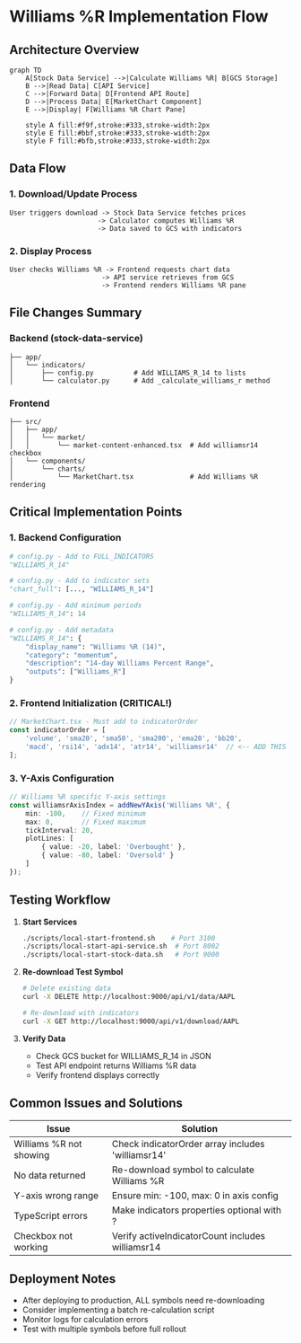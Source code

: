 # Williams %R Implementation Flow

## Architecture Overview

```mermaid
graph TD
    A[Stock Data Service] -->|Calculate Williams %R| B[GCS Storage]
    B -->|Read Data| C[API Service]
    C -->|Forward Data| D[Frontend API Route]
    D -->|Process Data| E[MarketChart Component]
    E -->|Display| F[Williams %R Chart Pane]
    
    style A fill:#f9f,stroke:#333,stroke-width:2px
    style E fill:#bbf,stroke:#333,stroke-width:2px
    style F fill:#bfb,stroke:#333,stroke-width:2px
```

## Data Flow

### 1. Download/Update Process
```
User triggers download -> Stock Data Service fetches prices
                      -> Calculator computes Williams %R
                      -> Data saved to GCS with indicators
```

### 2. Display Process
```
User checks Williams %R -> Frontend requests chart data
                       -> API service retrieves from GCS
                       -> Frontend renders Williams %R pane
```

## File Changes Summary

### Backend (stock-data-service)
```
├── app/
│   └── indicators/
│       ├── config.py          # Add WILLIAMS_R_14 to lists
│       └── calculator.py      # Add _calculate_williams_r method
```

### Frontend
```
├── src/
│   ├── app/
│   │   └── market/
│   │       └── market-content-enhanced.tsx  # Add williamsr14 checkbox
│   └── components/
│       └── charts/
│           └── MarketChart.tsx              # Add Williams %R rendering
```

## Critical Implementation Points

### 1. Backend Configuration
```python
# config.py - Add to FULL_INDICATORS
"WILLIAMS_R_14"

# config.py - Add to indicator sets
"chart_full": [..., "WILLIAMS_R_14"]

# config.py - Add minimum periods
"WILLIAMS_R_14": 14

# config.py - Add metadata
"WILLIAMS_R_14": {
    "display_name": "Williams %R (14)",
    "category": "momentum",
    "description": "14-day Williams Percent Range",
    "outputs": ["Williams_R"]
}
```

### 2. Frontend Initialization (CRITICAL!)
```typescript
// MarketChart.tsx - Must add to indicatorOrder
const indicatorOrder = [
    'volume', 'sma20', 'sma50', 'sma200', 'ema20', 'bb20',
    'macd', 'rsi14', 'adx14', 'atr14', 'williamsr14'  // <-- ADD THIS
];
```

### 3. Y-Axis Configuration
```typescript
// Williams %R specific Y-axis settings
const williamsrAxisIndex = addNewYAxis('Williams %R', {
    min: -100,    // Fixed minimum
    max: 0,       // Fixed maximum
    tickInterval: 20,
    plotLines: [
        { value: -20, label: 'Overbought' },
        { value: -80, label: 'Oversold' }
    ]
});
```

## Testing Workflow

1. **Start Services**
   ```bash
   ./scripts/local-start-frontend.sh    # Port 3100
   ./scripts/local-start-api-service.sh  # Port 8002
   ./scripts/local-start-stock-data.sh   # Port 9000
   ```

2. **Re-download Test Symbol**
   ```bash
   # Delete existing data
   curl -X DELETE http://localhost:9000/api/v1/data/AAPL
   
   # Re-download with indicators
   curl -X GET http://localhost:9000/api/v1/download/AAPL
   ```

3. **Verify Data**
   - Check GCS bucket for WILLIAMS_R_14 in JSON
   - Test API endpoint returns Williams %R data
   - Verify frontend displays correctly

## Common Issues and Solutions

| Issue | Solution |
|-------|----------|
| Williams %R not showing | Check indicatorOrder array includes 'williamsr14' |
| No data returned | Re-download symbol to calculate Williams %R |
| Y-axis wrong range | Ensure min: -100, max: 0 in axis config |
| TypeScript errors | Make indicators properties optional with ? |
| Checkbox not working | Verify activeIndicatorCount includes williamsr14 |

## Deployment Notes

- After deploying to production, ALL symbols need re-downloading
- Consider implementing a batch re-calculation script
- Monitor logs for calculation errors
- Test with multiple symbols before full rollout